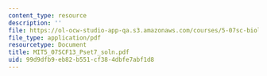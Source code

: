 ```yaml
---
content_type: resource
description: ''
file: https://ol-ocw-studio-app-qa.s3.amazonaws.com/courses/5-07sc-biological-chemistry-i-fall-2013/99d9dfb9eb82b551cf384dbfe7abf1d8_MIT5_07SCF13_Pset7_soln.pdf
file_type: application/pdf
resourcetype: Document
title: MIT5_07SCF13_Pset7_soln.pdf
uid: 99d9dfb9-eb82-b551-cf38-4dbfe7abf1d8
---
```

